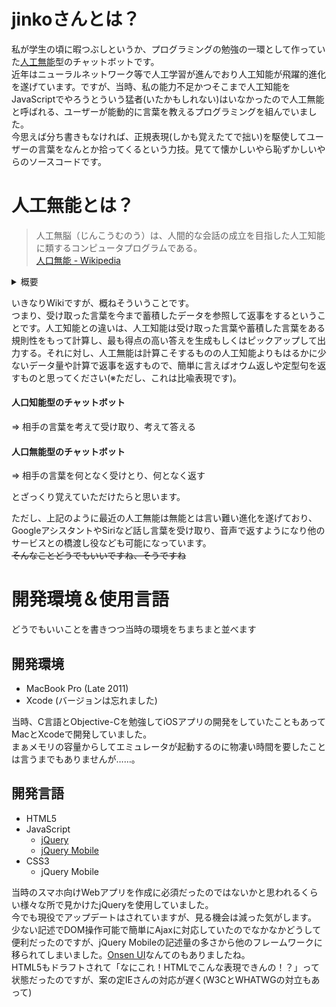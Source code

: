# jinkoさんとは？
私が学生の頃に暇つぶしというか、プログラミングの勉強の一環として作っていた[人工無能](#人口無能とは)型のチャットボットです。  
近年はニューラルネットワーク等で人工学習が進んでおり人工知能が飛躍的進化を遂げています。ですが、当時、私の能力不足かつそこまで人工知能をJavaScriptでやろうとういう猛者(いたかもしれない)はいなかったので人工無能と呼ばれる、ユーザーが能動的に言葉を教えるプログラミングを組んでいました。  
今思えば分ち書きもなければ、正規表現(しかも覚えたてで拙い)を駆使してユーザーの言葉をなんとか拾ってくるという力技。見てて懐かしいやら恥ずかしいやらのソースコードです。

# 人工無能とは？
> 人工無脳（じんこうむのう）は、人間的な会話の成立を目指した人工知能に類するコンピュータプログラムである。  
> [人口無能 - Wikipedia](https://ja.wikipedia.org/wiki/%E4%BA%BA%E5%B7%A5%E7%84%A1%E8%84%B3)
<details>
<summary>概要</summary>
<blockquote>人工無脳は、ユーザーがキーボード等を通じて語りかけることで、何らかの返答を口語でアウトプットする。 コンピュータに対する人格や知性といった人間らしさの付与を最終到達点と考える研究分野には、人間の脳（ニューロン）の働きをコンピュータプログラムに置き換えて成長させ、コンピュータにコミュニケーション能力を獲得せしむる道が存在するが、ボトムアップ型とも通称される、自我や知性を持つ人工知能の構築には課題が多く、完成が容易でない。 そこで、コンピュータに言葉の意味を理解させるのではなく、インプットされた内容に対する自然な応答を事前に学習、蓄積させておく手法が考案された。 このような逆算的アプローチによって構成された人工知能をトップダウン型と称し、ここで解説する人工無脳や、コンピュータゲームにおいて自律行動するNPC、オートメイテッドのオブジェクト等が、その代表格として知られる。 したがって、予め用意された文章を選択的にアウトプットする手法により会話の成立を目指した、ある種の人工無脳であるGoogleアシスタントやSiri等は、人工知能ともうたわれている。 先述の通り、人工無脳はトップダウン的なアプローチによって人間らしさが構築されており、事前に準備されたユーザーが期待するであろうレスポンスをアウトプットするため、その応答からは、しばしば知性の存在を錯覚させる。 しかしながら大半の人工無脳は、収集した文章からキーワードを抽出（構文解析）し、内部のデータベースとマッチング（探索）して応答する手法を用いているため、人間の思考とは解に至るまでのプロセスが大きく異なる。<br>
<a href="https://ja.wikipedia.org/wiki/%E4%BA%BA%E5%B7%A5%E7%84%A1%E8%84%B3#概要">人口無能 - Wikipedia</a></blockquote></details>

いきなりWikiですが、概ねそういうことです。  
つまり、受け取った言葉を今まで蓄積したデータを参照して返事をするということです。人工知能との違いは、人工知能は受け取った言葉や蓄積した言葉をある規則性をもって計算し、最も得点の高い答えを生成もしくはピックアップして出力する。それに対し、人工無能は計算こそするものの人工知能よりもはるかに少ないデータ量や計算で返事を返すもので、簡単に言えばオウム返しや定型句を返すものと思ってください(※ただし、これは比喩表現です)。

#### 人口知能型のチャットボット
⇒ 相手の言葉を考えて受け取り、考えて答える
#### 人口無能型のチャットボット
⇒ 相手の言葉を何となく受けとり、何となく返す

とざっくり覚えていただけたらと思います。

ただし、上記のように最近の人工無能は無能とは言い難い進化を遂げており、GoogleアシスタントやSiriなど話し言葉を受け取り、音声で返すようになり他のサービスとの橋渡し役なども可能になっています。  
~~そんなことどうでもいいですね、そうですね~~

# 開発環境＆使用言語
どうでもいいことを書きつつ当時の環境をちまちまと並べます
## 開発環境
- MacBook Pro (Late 2011)
- Xcode (バージョンは忘れました) 

当時、C言語とObjective-Cを勉強してiOSアプリの開発をしていたこともあってMacとXcodeで開発していました。  
まぁメモリの容量からしてエミュレータが起動するのに物凄い時間を要したことは言うまでもありませんが……。

## 開発言語
- HTML5
- JavaScript
  - [jQuery](https://jquery.com/)
  - [jQuery Mobile](https://jquerymobile.com/)
- CSS3
  - jQuery Mobile

当時のスマホ向けWebアプリを作成に必須だったのではないかと思われるくらい様々な所で見かけたjQueryを使用していました。  
今でも現役でアップデートはされていますが、見る機会は減った気がします。  
少ない記述でDOM操作可能で簡単にAjaxに対応していたのでなかなかどうして便利だったのですが、jQuery Mobileの記述量の多さから他のフレームワークに移られてしまいました。[Onsen UI](https://ja.onsen.io/)なんてのもありましたね。  
HTML5もドラフトされて「なにこれ！HTMLでこんな表現できんの！？」って状態だったのですが、案の定IEさんの対応が遅く(W3CとWHATWGの対立もあって)
